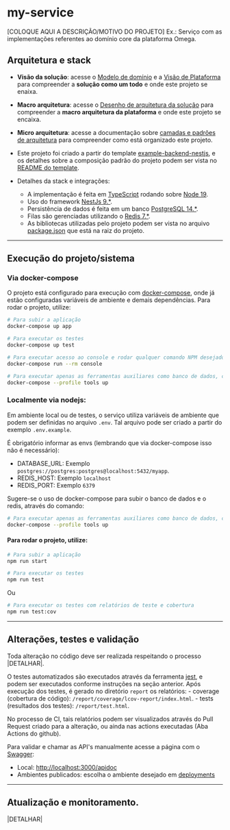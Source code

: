 # my-service

[COLOQUE AQUI A DESCRIÇÃO/MOTIVO DO PROJETO] Ex.: Serviço com as implementações referentes ao domínio core da plataforma Omega.

## Arquitetura e stack

- **Visão da solução**: acesse o [Modelo de domínio](https://omegaenergiarenovavel.sharepoint.com/sites/OMCDigital140/SitePages/Modelo-de-Dom%C3%ADnio.aspx) e a [Visão de Plataforma](https://omegaenergiarenovavel.sharepoint.com/sites/OMCDigital140/SitePages/Vis%C3%A3o-da-Plataforma-Omega.aspx) para compreender a **solução como um todo** e onde este projeto se enaixa.

- **Macro arquitetura**: acesse o [Desenho de arquitetura da solução](https://omegaenergiarenovavel.sharepoint.com/sites/OMCDigital140/SitePages/Desenho-plataforma-Omega.aspx) para compreender a **macro arquitetura da plataforma** e onde este projeto se encaixa.

- **Micro arquitetura**: acesse a documentação sobre [camadas e padrões de arquitetura](https://omegaenergiarenovavel.sharepoint.com/sites/OMCDigital140/SitePages/Camadas.aspx) para compreender como está organizado este projeto.

- Este projeto foi criado a partir do template [example-backend-nestjs](https://github.com/omega-energia/example-backend-nestjs), e os detalhes sobre a composição padrão do projeto podem ser vista no [README do template](https://github.com/omega-energia/example-backend-nestjs#readme).

- Detalhes da stack e integrações:
    - A implementação é feita em [TypeScript](https://www.typescriptlang.org/) rodando sobre [Node 19](https://nodejs.org/).
    - Uso do framework [NestJs 9.*](https://nestjs.com/).
    - Persistência de dados é feita em um banco [PostgreSQL 14.*](https://www.postgresql.org/).
    - Filas são gerenciadas utilizando o [Redis 7.*](https://redis.io/).
    - As bibliotecas utilizadas pelo projeto podem ser vista no arquivo [package.json](package.json) que está na raiz do projeto.

---

## Execução do projeto/sistema

### Via docker-compose

O projeto está configurado para execução com [docker-compose](https://docs.docker.com/compose/), onde já estão configuradas variáveis de ambiente e demais dependências. Para rodar o projeto, utilize:

```bash
# Para subir a aplicação
docker-compose up app
```

```bash
# Para executar os testes
docker-compose up test
```

```bash
# Para executar acesso ao console e rodar qualquer comando NPM desejado
docker-compose run --rm console
```

```bash
# Para executar apenas as ferramentas auxiliares como banco de dados, cache, mensageria, etc...
docker-compose --profile tools up
```

### Localmente via nodejs:

Em ambiente local ou de testes, o serviço utiliza variáveis de ambiente que podem ser definidas no arquivo `.env`. 
Tal arquivo pode ser criado a partir do exemplo `.env.example`.

É obrigatório informar as envs (lembrando que via docker-compose isso não é necessário):
- DATABASE_URL: Exemplo `postgres://postgres:postgres@localhost:5432/myapp`.
- REDIS_HOST: Exemplo `localhost`
- REDIS_PORT: Exemplo `6379`

Sugere-se o uso de docker-compose para subir o banco de dados e o redis, através do comando:
```bash
# Para executar apenas as ferramentas auxiliares como banco de dados, cache, mensageria, etc...
docker-compose --profile tools up
```

#### Para rodar o projeto, utilize:

```bash
# Para subir a aplicação
npm run start
```

```bash
# Para executar os testes
npm run test
```
Ou 
```bash
# Para executar os testes com relatórios de teste e cobertura
npm run test:cov
```

---
## Alterações, testes e validação

Toda alteração no código deve ser realizada respeitando o processo |DETALHAR|.

O testes automatizados são executados através da ferramenta [jest](https://jestjs.io/), e podem ser executados conforme instruções na seção anterior.
Após execução dos testes, é gerado no diretório `report` os relatórios:
    - coverage (cobertura de código): `/report/coverage/lcov-report/index.html`.
    - tests (resultados dos testes): `/report/test.html`.

No processo de CI, tais relatórios podem ser visualizados através do Pull Request criado para a alteração, ou ainda nas actions executadas (Aba Actions do github).

Para validar e chamar as API's manualmente acesse a página com o [Swagger](https://swagger.io/):
- Local: [http://localhost:3000/apidoc](http://localhost:3000/apidoc)
- Ambientes publicados: escolha o ambiente desejado em [deployments](../../deployments)

---

## Atualização e monitoramento.

|DETALHAR|